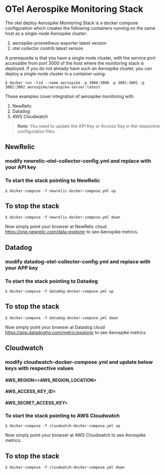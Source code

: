 # OTel Aerospike Monitoring Stack

The otel deploy Aerospike Monitoring Stack is a docker compose configuration
which creates the following containers running on the same host as a single-node
Aerospike cluster:
1. aerospike-prometheus-exporter latest version
1. otel collector contrib latest version

A prerequisite is that you have a single-node cluster, with the service port
accessible from port 3000 of the host where the monitoring stack is deployed.  If you
do not already have such an Aerospike cluster, you can deploy a single-node cluster
in a container using:

```
$ docker run -tid --name aerospike -p 3000:3000 -p 3001:3001 -p 3002:3002 aerospike/aerospike-server:latest
```

These examples cover integration of aerospike monitoring with 

1. NewRelic
1. Datadog
1. AWS Cloudwatch

> **Note**: You need to update the API Key or Access Key in the respective configuration files.

## NewRelic 
### modify newrelic-otel-collector-config.yml and replace <NEWRELIC-API-KEY> with your API key
### To start the stack pointing to NewRelic
```
$ docker-compose -f newrelic-docker-compose.yml up
```
## To stop the stack
```
$ docker-compose -f newrelic-docker-compose.yml down
```
Now simply point your browser at NewRelic cloud https://one.newrelic.com/data-explorer to see Aerospike metrics.

## Datadog
### modify datadog-otel-collector-config.yml and replace  <DATADOG-APP-KEY> with your APP key
### To start the stack pointing to Datadog
```
$ docker-compose -f datadog-docker-compose.yml up
```

## To stop the stack
```
$ docker-compose -f datadog-docker-compose.yml down
```
Now simply point your browser at Datadog cloud https://app.datadoghq.com/metric/explorer to see Aerospike metrics.

## Cloudwatch
### modify cloudwatch-docker-compose.yml and update below keys with respective values 
#### AWS_REGION=<AWS_REGION_LOCATION>
#### AWS_ACCESS_KEY_ID=<MENTION-YOUR-AWS-CLOUD-WATCH-KEY>
#### AWS_SECRET_ACCESS_KEY=<MENTION-YOUR-AWS-CW-SECRET-ACCESS-KEY>
### To start the stack pointing to AWS Cloudwatch
```
$ docker-compose -f cloudwatch-docker-compose.yml up
```

Now simply point your browser at AWS Cloudwatch to see Aerospike metrics.

## To stop the stack
```
$ docker-compose -f cloudwatch-docker-compose.yml down
```
